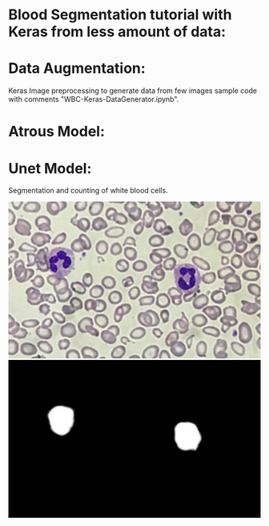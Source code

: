 # Blood Segmentation tutorial with Keras from less amount of data:

# Data Augmentation:   
Keras Image preprocessing to generate data from few images sample code with comments "WBC-Keras-DataGenerator.ipynb".


# Atrous Model:  

# Unet Model:  

Segmentation and counting of white blood cells.

![alt tag1](https://github.com/nishathussain/bloodSegmentation/blob/master/Test_Data/072CBBB64F89.jpg )  
![alt tag1](https://github.com/nishathussain/bloodSegmentation/blob/master/tmpTestMask/072CBBB64F89-mask.jpg )  
